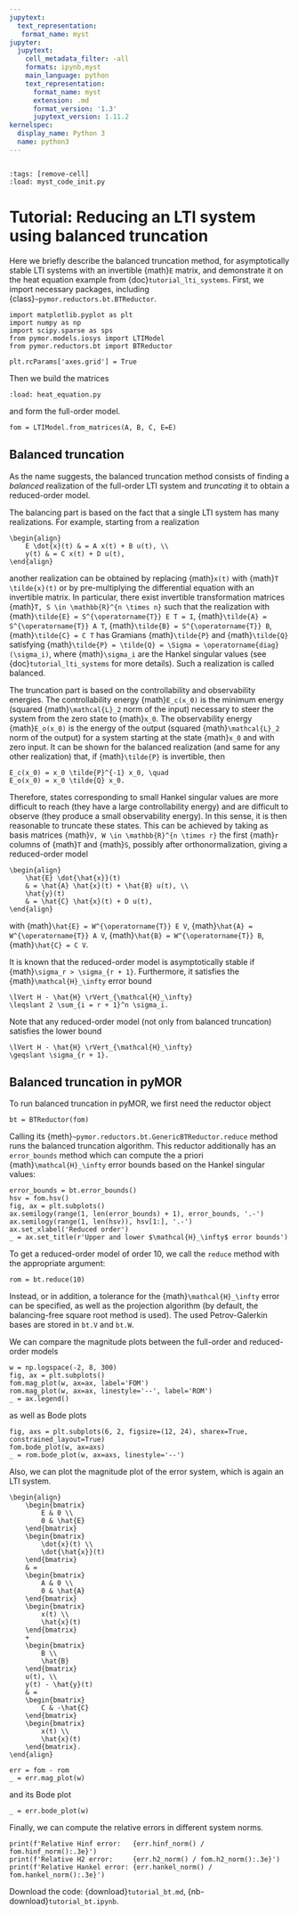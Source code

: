 ```yaml
---
jupytext:
  text_representation:
   format_name: myst
jupyter:
  jupytext:
    cell_metadata_filter: -all
    formats: ipynb,myst
    main_language: python
    text_representation:
      format_name: myst
      extension: .md
      format_version: '1.3'
      jupytext_version: 1.11.2
kernelspec:
  display_name: Python 3
  name: python3
---
```


```{try_on_binder}
```

```{code-cell}
:tags: [remove-cell]
:load: myst_code_init.py
```


# Tutorial: Reducing an LTI system using balanced truncation


Here we briefly describe the balanced truncation method,
for asymptotically stable LTI systems with an invertible {math}`E` matrix,
and demonstrate it on the heat equation example from
{doc}`tutorial_lti_systems`.
First, we import necessary packages, including
{class}`~pymor.reductors.bt.BTReductor`.

```{code-cell}
import matplotlib.pyplot as plt
import numpy as np
import scipy.sparse as sps
from pymor.models.iosys import LTIModel
from pymor.reductors.bt import BTReductor

plt.rcParams['axes.grid'] = True
```

Then we build the matrices

```{code-cell}
:load: heat_equation.py
```

and form the full-order model.

```{code-cell}
fom = LTIModel.from_matrices(A, B, C, E=E)
```

## Balanced truncation

As the name suggests,
the balanced truncation method consists of
finding a *balanced* realization of the full-order LTI system and
*truncating* it to obtain a reduced-order model.

The balancing part is based on the fact that a single LTI system has many
realizations.
For example, starting from a realization

```{math}
\begin{align}
    E \dot{x}(t) & = A x(t) + B u(t), \\
    y(t) & = C x(t) + D u(t),
\end{align}
```

another realization can be obtained by replacing {math}`x(t)` with
{math}`T \tilde{x}(t)` or by pre-multiplying the differential equation with an
invertible matrix.
In particular, there exist invertible transformation matrices
{math}`T, S \in \mathbb{R}^{n \times n}` such that the realization with
{math}`\tilde{E} = S^{\operatorname{T}} E T = I`,
{math}`\tilde{A} = S^{\operatorname{T}} A T`,
{math}`\tilde{B} = S^{\operatorname{T}} B`,
{math}`\tilde{C} = C T`
has Gramians {math}`\tilde{P}` and {math}`\tilde{Q}` satisfying
{math}`\tilde{P} = \tilde{Q} = \Sigma = \operatorname{diag}(\sigma_i)`,
where {math}`\sigma_i` are the Hankel singular values
(see {doc}`tutorial_lti_systems` for more details).
Such a realization is called balanced.

The truncation part is based on the controllability and observability energies.
The controllability energy {math}`E_c(x_0)` is the minimum energy (squared
{math}`\mathcal{L}_2` norm of the input) necessary to steer the system from the
zero state to {math}`x_0`.
The observability energy {math}`E_o(x_0)` is the energy of the output (squared
{math}`\mathcal{L}_2` norm of the output) for a system starting at the state
{math}`x_0` and with zero input.
It can be shown for the balanced realization
(and same for any other realization)
that,
if {math}`\tilde{P}` is invertible,
then

```{math}
E_c(x_0) = x_0 \tilde{P}^{-1} x_0, \quad
E_o(x_0) = x_0 \tilde{Q} x_0.
```

Therefore, states corresponding to small Hankel singular values are more
difficult to reach (they have a large controllability energy) and are difficult
to observe (they produce a small observability energy).
In this sense, it is then reasonable to truncate these states.
This can be achieved by taking as basis matrices
{math}`V, W \in \mathbb{R}^{n \times r}` the first {math}`r` columns of
{math}`T` and {math}`S`,
possibly after orthonormalization,
giving a reduced-order model

```{math}
\begin{align}
    \hat{E} \dot{\hat{x}}(t)
    & = \hat{A} \hat{x}(t) + \hat{B} u(t), \\
    \hat{y}(t)
    & = \hat{C} \hat{x}(t) + D u(t),
\end{align}
```

with
{math}`\hat{E} = W^{\operatorname{T}} E V`,
{math}`\hat{A} = W^{\operatorname{T}} A V`,
{math}`\hat{B} = W^{\operatorname{T}} B`,
{math}`\hat{C} = C V`.

It is known that the reduced-order model is asymptotically stable if
{math}`\sigma_r > \sigma_{r + 1}`.
Furthermore, it satisfies the {math}`\mathcal{H}_\infty` error bound

```{math}
\lVert H - \hat{H} \rVert_{\mathcal{H}_\infty}
\leqslant 2 \sum_{i = r + 1}^n \sigma_i.
```

Note that any reduced-order model (not only from balanced truncation) satisfies
the lower bound

```{math}
\lVert H - \hat{H} \rVert_{\mathcal{H}_\infty}
\geqslant \sigma_{r + 1}.
```

## Balanced truncation in pyMOR

To run balanced truncation in pyMOR, we first need the reductor object

```{code-cell}
bt = BTReductor(fom)
```

Calling its {meth}`~pymor.reductors.bt.GenericBTReductor.reduce` method runs the
balanced truncation algorithm. This reductor additionally has an `error_bounds`
method which can compute the a priori {math}`\mathcal{H}_\infty` error bounds
based on the Hankel singular values:

```{code-cell}
error_bounds = bt.error_bounds()
hsv = fom.hsv()
fig, ax = plt.subplots()
ax.semilogy(range(1, len(error_bounds) + 1), error_bounds, '.-')
ax.semilogy(range(1, len(hsv)), hsv[1:], '.-')
ax.set_xlabel('Reduced order')
_ = ax.set_title(r'Upper and lower $\mathcal{H}_\infty$ error bounds')
```

To get a reduced-order model of order 10, we call the `reduce` method with the
appropriate argument:

```{code-cell}
rom = bt.reduce(10)
```

Instead, or in addition, a tolerance for the {math}`\mathcal{H}_\infty` error
can be specified, as well as the projection algorithm (by default, the
balancing-free square root method is used).
The used Petrov-Galerkin bases are stored in `bt.V` and `bt.W`.

We can compare the magnitude plots between the full-order and reduced-order
models

```{code-cell}
w = np.logspace(-2, 8, 300)
fig, ax = plt.subplots()
fom.mag_plot(w, ax=ax, label='FOM')
rom.mag_plot(w, ax=ax, linestyle='--', label='ROM')
_ = ax.legend()
```

as well as Bode plots

```{code-cell}
fig, axs = plt.subplots(6, 2, figsize=(12, 24), sharex=True, constrained_layout=True)
fom.bode_plot(w, ax=axs)
_ = rom.bode_plot(w, ax=axs, linestyle='--')
```

Also, we can plot the magnitude plot of the error system,
which is again an LTI system.

```{math}
\begin{align}
    \begin{bmatrix}
        E & 0 \\
        0 & \hat{E}
    \end{bmatrix}
    \begin{bmatrix}
        \dot{x}(t) \\
        \dot{\hat{x}}(t)
    \end{bmatrix}
    & =
    \begin{bmatrix}
        A & 0 \\
        0 & \hat{A}
    \end{bmatrix}
    \begin{bmatrix}
        x(t) \\
        \hat{x}(t)
    \end{bmatrix}
    +
    \begin{bmatrix}
        B \\
        \hat{B}
    \end{bmatrix}
    u(t), \\
    y(t) - \hat{y}(t)
    & =
    \begin{bmatrix}
        C & -\hat{C}
    \end{bmatrix}
    \begin{bmatrix}
        x(t) \\
        \hat{x}(t)
    \end{bmatrix}.
\end{align}
```

```{code-cell}
err = fom - rom
_ = err.mag_plot(w)
```

and its Bode plot

```{code-cell}
_ = err.bode_plot(w)
```

Finally, we can compute the relative errors in different system norms.

```{code-cell}
print(f'Relative Hinf error:   {err.hinf_norm() / fom.hinf_norm():.3e}')
print(f'Relative H2 error:     {err.h2_norm() / fom.h2_norm():.3e}')
print(f'Relative Hankel error: {err.hankel_norm() / fom.hankel_norm():.3e}')
```

Download the code:
{download}`tutorial_bt.md`,
{nb-download}`tutorial_bt.ipynb`.


